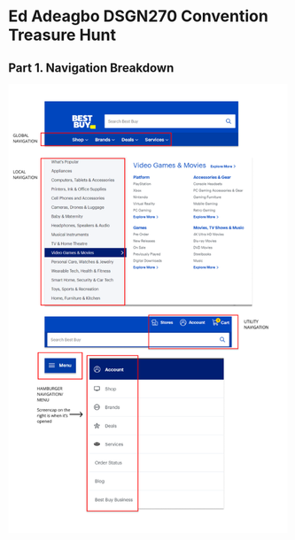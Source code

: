 # Ed Adeagbo DSGN270 Convention Treasure Hunt

## Part 1. Navigation Breakdown
![Breakdown with Labels via Figma](images/dsgn270-a2.png)

